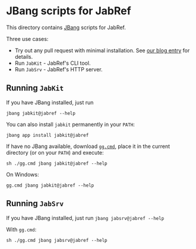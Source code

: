 # JBang scripts for JabRef

This directory contains [JBang](https://www.jbang.dev/) scripts for JabRef.

Three use cases:

- Try out any pull request with minimal installation. See [our blog entry](https://blog.jabref.org/2025/05/31/run-pr/) for details.
- Run `JabKit` - JabRef's CLI tool.
- Run `JabSrv` - JabRef's HTTP server.

## Running `JabKit`

If you have JBang installed, just run

    jbang jabkit@jabref --help

You can also install `jabkit` permanently in your `PATH`:

    jbang app install jabkit@jabref

If have no JBang available, download [`gg.cmd`](https://github.com/eirikb/gg/tree/main?tab=readme-ov-file#ggcmd), place it in the current directory (or on your `PATH`) and execute:

    sh ./gg.cmd jbang jabkit@jabref --help

On Windows:

    gg.cmd jbang jabkit@jabref --help

## Running `JabSrv`

If you have JBang installed, just run `jbang jabsrv@jabref --help`

With `gg.cmd`:

    sh ./gg.cmd jbang jabsrv@jabref --help

